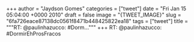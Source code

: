 
+++
author = "Jaydson Gomes"
categories = ["tweet"]
date = "Fri Jan 15 05:04:00 +0000 2010"
draft = false
image = "{TWEET_IMAGE}"
slug = "6fa726eace87138dc0561f8471b448425822ea18"
tags = ["tweet"]
title = """RT: @paulinhazucco: #Dorm..."""
+++
RT: @paulinhazucco: #DormirEhProsFracos
